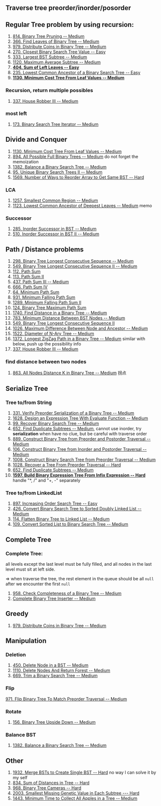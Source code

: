 ## Traverse tree preorder/inorder/posorder



## Regular Tree problem by using recursion:

1. [814. Binary Tree Pruning -- Medium](https://leetcode.com/problems/binary-tree-pruning/)
2. [366. Find Leaves of Binary Tree -- Medium](https://leetcode.com/problems/find-leaves-of-binary-tree/)
3. [979. Distribute Coins in Binary Tree -- Medium](https://leetcode.com/problems/distribute-coins-in-binary-tree/)
3. [270. Closest Binary Search Tree Value -- Easy](https://leetcode.com/problems/closest-binary-search-tree-value/)
3. [333. Largest BST Subtree -- Medium](https://leetcode.com/problems/largest-bst-subtree/)
3. [1120. Maximum Average Subtree -- Medium ](https://leetcode.com/problems/maximum-average-subtree/)
3. **[404. Sum of Left Leaves -- Easy](https://leetcode.com/problems/sum-of-left-leaves)**
3. [235. Lowest Common Ancestor of a Binary Search Tree -- Easy](https://leetcode.com/problems/lowest-common-ancestor-of-a-binary-search-tree/)
3. **[1130. Minimum Cost Tree From Leaf Values -- Medium](https://leetcode.com/problems/minimum-cost-tree-from-leaf-values)**

### Recursion, return multiple possibles

1. [337. House Robber III --  Medium](https://leetcode.com/problems/house-robber-iii/)

### most left

1. [173. Binary Search Tree Iterator -- Medium](https://leetcode.com/problems/binary-search-tree-iterator/)



## Divide and Conquer

1. [1130. Minimum Cost Tree From Leaf Values -- Medium](https://leetcode.com/problems/minimum-cost-tree-from-leaf-values/)
2. [894. All Possible Full Binary Trees -- Medium](https://leetcode.com/problems/all-possible-full-binary-trees/) do not forget the memoization
3. [1382. Balance a Binary Search Tree -- Medium](https://leetcode.com/problems/balance-a-binary-search-tree/)
4. [95. Unique Binary Search Trees II -- Medium](https://leetcode.com/problems/unique-binary-search-trees-ii/)
4. [1569. Number of Ways to Reorder Array to Get Same BST -- Hard](https://leetcode.com/problems/number-of-ways-to-reorder-array-to-get-same-bst/)

### LCA

1. [1257. Smallest Common Region -- Medium](https://leetcode.com/problems/smallest-common-region/)
1. [1123. Lowest Common Ancestor of Deepest Leaves -- Medium](https://leetcode.com/problems/lowest-common-ancestor-of-deepest-leaves/) memo

### Successor

1. [285. Inorder Successor in BST -- Medium](https://leetcode.com/problems/inorder-successor-in-bst)
2. [510. Inorder Successor in BST II -- Medium](https://leetcode.com/problems/inorder-successor-in-bst-ii/)



## Path / Distance problems

1. [298. Binary Tree Longest Consecutive Sequence -- Medium](https://leetcode.com/problems/binary-tree-longest-consecutive-sequence/)
2. [549. Binary Tree Longest Consecutive Sequence II -- Medium](https://leetcode.com/problems/binary-tree-longest-consecutive-sequence-ii/) 
3. [112. Path Sum](https://leetcode.com/problems/path-sum)
4. [113. Path Sum II](https://leetcode.com/problems/path-sum-ii)
5. [437. Path Sum III -- Medium](https://leetcode.com/problems/path-sum-iii)
6. [666. Path Sum IV](https://leetcode.com/problems/path-sum-iv)
7. [64. Minimum Path Sum](https://leetcode.com/problems/minimum-path-sum)
8. [931. Minimum Falling Path Sum](https://leetcode.com/problems/minimum-falling-path-sum)
9. [1289. Minimum Falling Path Sum II](https://leetcode.com/problems/minimum-falling-path-sum-ii)
10. [124. Binary Tree Maximum Path Sum](https://leetcode.com/problems/binary-tree-maximum-path-sum)
11. [1740. Find Distance in a Binary Tree -- Medium](https://leetcode.com/problems/find-distance-in-a-binary-tree)
12. [783. Minimum Distance Between BST Nodes -- Medium](https://leetcode.com/problems/minimum-distance-between-bst-nodes)
12. [549. Binary Tree Longest Consecutive Sequence II](https://leetcode.com/problems/binary-tree-longest-consecutive-sequence-ii/)
12. [1026. Maximum Difference Between Node and Ancestor -- Medium](https://leetcode.com/problems/maximum-difference-between-node-and-ancestor/)
12. [1522. Diameter of N-Ary Tree -- Medium](https://leetcode.com/problems/diameter-of-n-ary-tree/)
12. [1372. Longest ZigZag Path in a Binary Tree -- Medium](https://leetcode.com/problems/longest-zigzag-path-in-a-binary-tree/) similar with below, push up the possibility info
12. [337. House Robber III -- Medium](https://leetcode.com/problems/house-robber-iii)

### find distance between two nodes

1. [863. All Nodes Distance K in Binary Tree -- Medium](https://leetcode.com/problems/all-nodes-distance-k-in-binary-tree/) 拐点



## Serialize Tree

### Tree  to/from String

1. [331. Verify Preorder Serialization of a Binary Tree -- Medium](https://leetcode.com/problems/verify-preorder-serialization-of-a-binary-tree)
1. [1628. Design an Expression Tree With Evaluate Function -- Medium](https://leetcode.com/problems/design-an-expression-tree-with-evaluate-function/)
1. [99. Recover Binary Search Tree -- Medium](https://leetcode.com/problems/recover-binary-search-tree/)
1. [652. Find Duplicate Subtrees -- Medium](https://leetcode.com/problems/find-duplicate-subtrees/), cannot use inorder, try **serialization** when have no clue, but be careful with traverse order
1. [889. Construct Binary Tree from Preorder and Postorder Traversal -- Medium](https://leetcode.com/problems/construct-binary-tree-from-preorder-and-postorder-traversal/)
1. [106. Construct Binary Tree from Inorder and Postorder Traversal -- Medium](https://leetcode.com/problems/construct-binary-tree-from-inorder-and-postorder-traversal/)
1. [1008. Construct Binary Search Tree from Preorder Traversal -- Medium](https://leetcode.com/problems/construct-binary-search-tree-from-preorder-traversal/)
1. [1028. Recover a Tree From Preorder Traversal -- Hard](https://leetcode.com/problems/recover-a-tree-from-preorder-traversal/)
1. [652. Find Duplicate Subtrees -- Medium](https://leetcode.com/problems/find-duplicate-subtrees/)
1. **[1597. Build Binary Expression Tree From Infix Expression -- Hard](https://leetcode.com/problems/build-binary-expression-tree-from-infix-expression/)** handle "*, /" and "+, -" separately

### Tree to/from LinkedList

1. [897. Increasing Order Search Tree -- Easy](https://leetcode.com/problems/increasing-order-search-tree/)
2. [426. Convert Binary Search Tree to Sorted Doubly Linked List -- Medium](https://leetcode.com/problems/convert-binary-search-tree-to-sorted-doubly-linked-list/)
2. [114. Flatten Binary Tree to Linked List -- Medium](https://leetcode.com/problems/flatten-binary-tree-to-linked-list/)
2. [109. Convert Sorted List to Binary Search Tree -- Medium](https://leetcode.com/problems/convert-sorted-list-to-binary-search-tree/)

 

## Complete Tree

### Complete Tree: 

all levels except the last level must be fully filled, and all nodes in the last level must sit at left side.

=> when traverse the tree, the rest element in the queue should be all `null` after we encounter the first `null`

1. [958. Check Completeness of a Binary Tree -- Medium](https://leetcode.com/problems/check-completeness-of-a-binary-tree)
1.  [Complete Binary Tree Inserter -- Medium](https://leetcode.com/problems/complete-binary-tree-inserter)



## Greedy

1. [979. Distribute Coins in Binary Tree -- Medium](https://leetcode.com/problems/distribute-coins-in-binary-tree/)



## Manipulation

### Deletion

1. [450. Delete Node in a BST -- Medium](https://leetcode.com/problems/delete-node-in-a-bst/)
1. [1110. Delete Nodes And Return Forest -- Medium](https://leetcode.com/problems/delete-nodes-and-return-forest/)
1. [669. Trim a Binary Search Tree -- Medium](https://leetcode.com/problems/trim-a-binary-search-tree)

### Flip

[971. Flip Binary Tree To Match Preorder Traversal -- Medium](https://leetcode.com/problems/flip-binary-tree-to-match-preorder-traversal/)



### Rotate

1. [156. Binary Tree Upside Down -- Medium](https://leetcode.com/problems/binary-tree-upside-down/)

### Balance BST

1. [1382. Balance a Binary Search Tree -- Medium](https://leetcode.com/problems/balance-a-binary-search-tree/)

## Other

1. [1932. Merge BSTs to Create Single BST -- Hard](https://leetcode.com/problems/merge-bsts-to-create-single-bst/) no way I can solve it by my self
2. [834. Sum of Distances in Tree -- Hard](https://leetcode.com/problems/sum-of-distances-in-tree/)
3. [968. Binary Tree Cameras -- Hard](https://leetcode.com/problems/binary-tree-cameras/)
4. [2003. Smallest Missing Genetic Value in Each Subtree --- Hard](https://leetcode.com/problems/smallest-missing-genetic-value-in-each-subtree/)
5. [1443. Minimum Time to Collect All Apples in a Tree -- Medium](https://leetcode.com/problems/minimum-time-to-collect-all-apples-in-a-tree/)
